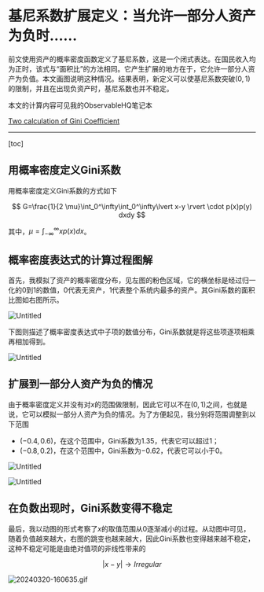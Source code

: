 # 基尼系数扩展定义：当允许一部分人资产为负时……

前文使用资产的概率密度函数定义了基尼系数，这是一个闭式表达。在国民收入均为正时，该式与“面积比”的方法相同。它产生扩展的地方在于，它允许一部分人资产为负值。本文画图说明这种情况。结果表明，新定义可以使基尼系数突破$(0, 1)$的限制，并且在出现负资产时，基尼系数也并不稳定。

本文的计算内容可见我的ObservableHQ笔记本

[Two calculation of Gini Coefficient](https://observablehq.com/@listenzcc/two-calculation-of-gini-coefficient)

---
[toc]

## 用概率密度定义Gini系数

用概率密度定义Gini系数的方式如下

$$
G=\frac{1}{2 \mu}\int_0^\infty\int_0^\infty\lvert x-y \rvert \cdot p(x)p(y) dxdy
$$

其中，$\mu = \int_{-\infty}^{\infty} x p(x) dx$。

## 概率密度表达式的计算过程图解

首先，我模拟了资产的概率密度分布，见左图的粉色区域，它的横坐标是经过归一化的0到1的数值，$0$代表无资产，$1$代表整个系统内最多的资产。其Gini系数的面积比图如右图所示。

![Untitled](%E5%9F%BA%E5%B0%BC%E7%B3%BB%E6%95%B0%E6%89%A9%E5%B1%95%E5%AE%9A%E4%B9%89%EF%BC%9A%E5%BD%93%E5%85%81%E8%AE%B8%E4%B8%80%E9%83%A8%E5%88%86%E4%BA%BA%E8%B5%84%E4%BA%A7%E4%B8%BA%E8%B4%9F%E6%97%B6%E2%80%A6%E2%80%A6%2037b2b36faa544061a0be3f232cfeda2e/Untitled.png)

下图则描述了概率密度表达式中子项的数值分布，Gini系数就是将这些项逐项相乘再相加得到。

![Untitled](%E5%9F%BA%E5%B0%BC%E7%B3%BB%E6%95%B0%E6%89%A9%E5%B1%95%E5%AE%9A%E4%B9%89%EF%BC%9A%E5%BD%93%E5%85%81%E8%AE%B8%E4%B8%80%E9%83%A8%E5%88%86%E4%BA%BA%E8%B5%84%E4%BA%A7%E4%B8%BA%E8%B4%9F%E6%97%B6%E2%80%A6%E2%80%A6%2037b2b36faa544061a0be3f232cfeda2e/Untitled%201.png)

## 扩展到一部分人资产为负的情况

由于概率密度定义并没有对$x$的范围做限制，因此它可以不在$(0, 1)$之间，也就是说，它可以模拟一部分人资产为负的情况。为了方便起见，我分别将范围调整到以下范围

- $(-0.4, 0.6)$，在这个范围中，Gini系数为$1.35$，代表它可以超过$1$；
- $(-0.8, 0.2)$，在这个范围中，Gini系数为$-0.62$，代表它可以小于$0$。

![Untitled](%E5%9F%BA%E5%B0%BC%E7%B3%BB%E6%95%B0%E6%89%A9%E5%B1%95%E5%AE%9A%E4%B9%89%EF%BC%9A%E5%BD%93%E5%85%81%E8%AE%B8%E4%B8%80%E9%83%A8%E5%88%86%E4%BA%BA%E8%B5%84%E4%BA%A7%E4%B8%BA%E8%B4%9F%E6%97%B6%E2%80%A6%E2%80%A6%2037b2b36faa544061a0be3f232cfeda2e/Untitled%202.png)

![Untitled](%E5%9F%BA%E5%B0%BC%E7%B3%BB%E6%95%B0%E6%89%A9%E5%B1%95%E5%AE%9A%E4%B9%89%EF%BC%9A%E5%BD%93%E5%85%81%E8%AE%B8%E4%B8%80%E9%83%A8%E5%88%86%E4%BA%BA%E8%B5%84%E4%BA%A7%E4%B8%BA%E8%B4%9F%E6%97%B6%E2%80%A6%E2%80%A6%2037b2b36faa544061a0be3f232cfeda2e/Untitled%203.png)

## 在负数出现时，Gini系数变得不稳定

最后，我以动图的形式考察了$x$的取值范围从$0$逐渐减小的过程。从动图中可见，随着负值越来越大，右图的跳变也越来越大，因此Gini系数也变得越来越不稳定，这种不稳定可能是由绝对值项的非线性带来的

$$
\vert x - y \vert \rightarrow Irregular
$$

![20240320-160635.gif](%E5%9F%BA%E5%B0%BC%E7%B3%BB%E6%95%B0%E6%89%A9%E5%B1%95%E5%AE%9A%E4%B9%89%EF%BC%9A%E5%BD%93%E5%85%81%E8%AE%B8%E4%B8%80%E9%83%A8%E5%88%86%E4%BA%BA%E8%B5%84%E4%BA%A7%E4%B8%BA%E8%B4%9F%E6%97%B6%E2%80%A6%E2%80%A6%2037b2b36faa544061a0be3f232cfeda2e/20240320-160635.gif)